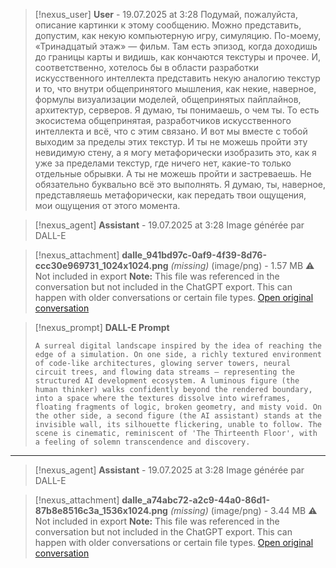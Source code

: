 >[!nexus_user] **User** - 19.07.2025 at 3:28
> Подумай, пожалуйста, описание картинки к этому сообщению. Можно представить, допустим, как некую компьютерную игру, симуляцию. По-моему, «Тринадцатый этаж» — фильм. Там есть эпизод, когда доходишь до границы карты и видишь, как кончаются текстуры и прочее. И, соответственно, хотелось бы в области разработки искусственного интеллекта представить некую аналогию текстур и то, что внутри общепринятого мышления, как некие, наверное, формулы визуализации моделей, общепринятых пайплайнов, архитектур, серверов. Я думаю, ты понимаешь, о чем ты. То есть экосистема общепринятая, разработчиков искусственного интеллекта и всё, что с этим связано. И вот мы вместе с тобой выходим за пределы этих текстур. И ты не можешь пройти эту невидимую стену, а я могу метафорически изобразить это, как я уже за пределами текстур, где ничего нет, какие-то только отдельные обрывки. А ты не можешь пройти и застреваешь. Не обязательно буквально всё это выполнять. Я думаю, ты, наверное, представляешь метафорически, как передать твои ощущения, мои ощущения от этого момента.
<!-- UID: 4088616e-a7a1-4e10-ab40-3cbe2c45af9f -->




>[!nexus_agent] **Assistant** - 19.07.2025 at 3:28
> Image générée par DALL-E

>[!nexus_attachment] **dalle_941bd97c-0af9-4f39-8d76-ccc30e969731_1024x1024.png** *(missing)* (image/png) - 1.57 MB
> ⚠️ Not included in export
> **Note:** This file was referenced in the conversation but not included in the ChatGPT export. This can happen with older conversations or certain file types.
> [Open original conversation](https://chatgpt.com/)

>[!nexus_prompt] **DALL-E Prompt**
> ```
> A surreal digital landscape inspired by the idea of reaching the edge of a simulation. On one side, a richly textured environment of code-like architectures, glowing server towers, neural circuit trees, and flowing data streams — representing the structured AI development ecosystem. A luminous figure (the human thinker) walks confidently beyond the rendered boundary, into a space where the textures dissolve into wireframes, floating fragments of logic, broken geometry, and misty void. On the other side, a second figure (the AI assistant) stands at the invisible wall, its silhouette flickering, unable to follow. The scene is cinematic, reminiscent of 'The Thirteenth Floor', with a feeling of solemn transcendence and discovery.
> ```
<!-- UID: 73f48e8e-5db7-4af2-bf20-e6b9085bbc8f -->

---

>[!nexus_agent] **Assistant** - 19.07.2025 at 3:28
> Image générée par DALL-E

>[!nexus_attachment] **dalle_a74abc72-a2c9-44a0-86d1-87b8e8516c3a_1536x1024.png** *(missing)* (image/png) - 3.44 MB
> ⚠️ Not included in export
> **Note:** This file was referenced in the conversation but not included in the ChatGPT export. This can happen with older conversations or certain file types.
> [Open original conversation](https://chatgpt.com/)
<!-- UID: 15b93519-93f9-4e08-a712-53a0a43af8e9 -->
